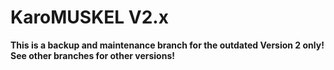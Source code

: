 KaroMUSKEL V2.x
===============

<b>This is a backup and maintenance branch for the outdated Version 2 only!<br>
See other branches for other versions!</b>
